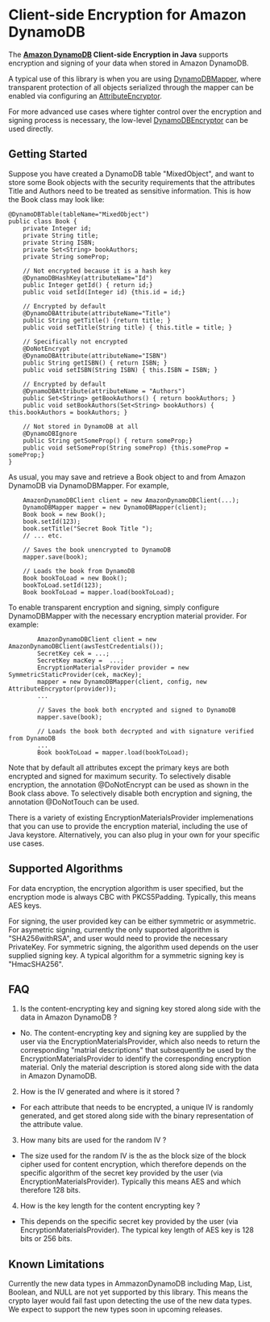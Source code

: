 # Client-side Encryption for Amazon DynamoDB

The **[Amazon DynamoDB][ddb] Client-side Encryption in Java** supports encryption and signing of your data when stored in Amazon DynamoDB.

A typical use of this library is when you are using [DynamoDBMapper][ddbmapper], where transparent protection of all objects serialized through the mapper can be enabled via configuring an [AttributeEncryptor][attrencryptor].

For more advanced use cases where tighter control over the encryption and signing process is necessary, the low-level [DynamoDBEncryptor][ddbencryptor] can be used directly.

## Getting Started

Suppose you have created a DynamoDB table "MixedObject", and want to store some Book objects with the security requirements that the attributes Title and Authors need to be treated as sensitive information.  This is how the Book class may look like:

```
@DynamoDBTable(tableName="MixedObject")
public class Book {
    private Integer id;
    private String title;
    private String ISBN;
    private Set<String> bookAuthors;
    private String someProp;
 
    // Not encrypted because it is a hash key    
    @DynamoDBHashKey(attributeName="Id")  
    public Integer getId() { return id;}
    public void setId(Integer id) {this.id = id;}
 
    // Encrypted by default
    @DynamoDBAttribute(attributeName="Title")  
    public String getTitle() {return title; }
    public void setTitle(String title) { this.title = title; }
 
    // Specifically not encrypted
    @DoNotEncrypt
    @DynamoDBAttribute(attributeName="ISBN")  
    public String getISBN() { return ISBN; }
    public void setISBN(String ISBN) { this.ISBN = ISBN; }
 
    // Encrypted by default
    @DynamoDBAttribute(attributeName = "Authors")
    public Set<String> getBookAuthors() { return bookAuthors; }
    public void setBookAuthors(Set<String> bookAuthors) { this.bookAuthors = bookAuthors; }
 
    // Not stored in DynamoDB at all
    @DynamoDBIgnore
    public String getSomeProp() { return someProp;}
    public void setSomeProp(String someProp) {this.someProp = someProp;}
}
```

As usual, you may save and retrieve a Book object to and from Amazon DynamoDB via DynamoDBMapper.  For example,

```
    AmazonDynamoDBClient client = new AmazonDynamoDBClient(...);
    DynamoDBMapper mapper = new DynamoDBMapper(client);
    Book book = new Book();
    book.setId(123);
    book.setTitle("Secret Book Title ");
    // ... etc.

    // Saves the book unencrypted to DynamoDB
    mapper.save(book);

    // Loads the book from DynamoDB
    Book bookToLoad = new Book();
    bookToLoad.setId(123);
    Book bookToLoad = mapper.load(bookToLoad);

```

To enable transparent encryption and signing, simply configure DynamoDBMapper with the necessary encryption material provider.  For example:

```
        AmazonDynamoDBClient client = new AmazonDynamoDBClient(awsTestCredentials());
        SecretKey cek = ...;
        SecretKey macKey =  ...;
        EncryptionMaterialsProvider provider = new SymmetricStaticProvider(cek, macKey);
        mapper = new DynamoDBMapper(client, config, new AttributeEncryptor(provider));
        ...

        // Saves the book both encrypted and signed to DynamoDB
        mapper.save(book);

        // Loads the book both decrypted and with signature verified from DynamoDB
        ...
        Book bookToLoad = mapper.load(bookToLoad);

```

Note that by default all attributes except the primary keys are both encrypted and signed for maximum security.  To selectively disable encryption, the annotation @DoNotEncrypt can be used as shown in the Book class above.  To selectively disable both encryption and signing, the annotation @DoNotTouch can be used.

There is a variety of existing EncryptionMaterialsProvider implemenations that you can use to provide the encryption material, including the use of Java keystore.  Alternatively, you can also plug in your own for your specific use cases.

## Supported Algorithms

For data encryption, the encryption algorithm is user specified, but the encryption mode is always CBC with PKCS5Padding.  Typically, this means AES keys.

For signing, the user provided key can be either symmetric or asymmetric.  For asymetric signing, currently the only supported algorithm is "SHA256withRSA", and user would need to provide the necessary PrivateKey.  For symmetric signing, the algorithm used depends on the user supplied signing key.  A typical algorithm for a symmetric signing key is "HmacSHA256".

## FAQ

1. Is the content-encrypting key and signing key stored along side with the data in Amazon DynamoDB ?
  * No.  The content-encrypting key and signing key are supplied by the user via the EncryptionMaterialsProvider, which also needs to return the corresponding "matrial descriptions" that subsequently be used by the EncryptionMaterialsProvider to identify the corresponding encryption material.  Only the material description is stored along side with the data in Amazon DynamoDB.

2. How is the IV generated and where is it stored ?
  * For each attribute that needs to be encrypted, a unique IV is randomly generated, and get stored along side with the binary representation of the attribute value.

3. How many bits are used for the random IV ?
  * The size used for the random IV is the as the block size of the block cipher used for content encryption, which therefore depends on the specific algorithm of the secret key provided by the user (via EncryptionMaterialsProvider).  Typically this means AES and which therefore 128 bits.

4. How is the key length for the content encrypting key ?
  * This depends on the specific secret key provided by the user (via EncryptionMaterialsProvider).  The typical key length of AES key is 128 bits or 256 bits.

## Known Limitations

Currently the new data types in AmmazonDynamoDB including Map, List, Boolean, and NULL are not yet supported by this library.  This means the crypto layer would fail fast upon detecting the use of the new data types.  We expect to support the new types soon in upcoming releases.

[attrencryptor]: https://github.com/awslabs/aws-dynamodb-encryption-java/blob/master/src/main/java/com/amazonaws/services/dynamodbv2/datamodeling/AttributeEncryptor.java
[ddb]: http://docs.aws.amazon.com/amazondynamodb/latest/developerguide/Introduction.html
[ddbencryptor]: https://github.com/awslabs/aws-dynamodb-encryption-java/blob/master/src/main/java/com/amazonaws/services/dynamodbv2/datamodeling/encryption/DynamoDBEncryptor.java
[ddbmapper]: http://docs.aws.amazon.com/AWSJavaSDK/latest/javadoc/com/amazonaws/services/dynamodbv2/datamodeling/DynamoDBMapper.html
